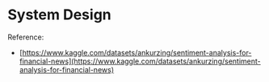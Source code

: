 # System Design



Reference:

* [https://www.kaggle.com/datasets/ankurzing/sentiment-analysis-for-financial-news](https://www.kaggle.com/datasets/ankurzing/sentiment-analysis-for-financial-news)

